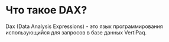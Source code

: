 

Что такое DAX?
==============

Dax (Data Analysis Expressions) - это язык программирования
использующийся для запросов в базе данных VertiPaq.


